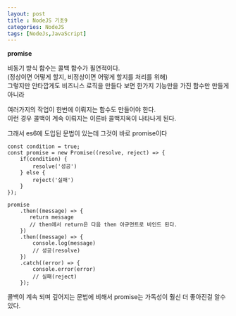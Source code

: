 ```yaml
---
layout: post
title : NodeJS 기초9
categories: NodeJS
tags: [NodeJs,JavaScript]
---
```


**promise**

비동기 방식 함수는 콜백 함수가 필연적이다.  
(정상이면 어떻게 할지, 비정상이면 어떻게 할지를 처리를 위해)   
그렇지만 안타깝게도 비즈니스 로직을 만들다 보면 한가지 기능만을 가진 함수만 만들게 아니라   

여러가지의 작업이 한번에 이뤄지는 함수도 만들어야 한다.   
이런 경우 콜백이 계속 이뤄지는 이른바 콜백지옥이 나타나게 된다.  

그래서 es6에 도입된 문법이 있는데 그것이 바로 promise이다   

[//]: <> (비동기 작업 IF + catch )

    const condition = true;
    const promise = new Promise((resolve, reject) => {
        if(condition) {
            resolve('성공')
        } else {
            reject('실패')
        }
    });

    promise
        .then((message) => {
           return message 
           // then에서 return은 다음 then 아규먼트로 바인드 된다.
        })
        .then((message) => {
            console.log(message) 
            // 성공(resolve)
        })
        .catch((error) => {
            console.error(error) 
            // 실패(reject)
        });
        
<!--- 

[//]: <>  (ECMA2017에 추가된 문법이다.)    
[//]: <>  (async는 프로미스 기반이며 프로미스 가독성을 좋아진 느낌이다.)    
[//]: <>  (await는 async가 붙어진 내부에서만 사용 가능하다)   
[//]: <>  (async func<> => { )    
[//]: <>  (try {)    
[//]: <>  (const user = await Users.findOne<'zero'>;)    
[//]: <>  (const updateUser = await Users.update<'zero', 'nero'>)    
[//]: <>  (const removeUser = await Users.remove<'zero', 'nero'>)    
[//]: <>  (console.log<'다 찾았니'>)    
[//]: <>  (} catch <err> { )    
[//]: <>  (console.err<err>)    
[//]: <>  (})    
[//]: <>  (})    

-->
콜백이 계속 되며 깊어지는 문법에 비해서 promise는 가독성이 훨신 더 좋아진걸 알수 있다.